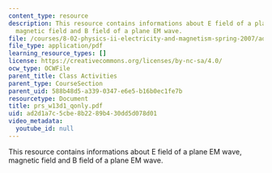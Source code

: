```yaml
---
content_type: resource
description: This resource contains informations about E field of a plane EM wave,
  magnetic field and B field of a plane EM wave.
file: /courses/8-02-physics-ii-electricity-and-magnetism-spring-2007/ad2d1a7c5cbe8b2289b430dd5d078d01_prs_w13d1_qonly.pdf
file_type: application/pdf
learning_resource_types: []
license: https://creativecommons.org/licenses/by-nc-sa/4.0/
ocw_type: OCWFile
parent_title: Class Activities
parent_type: CourseSection
parent_uid: 588b48d5-a339-0347-e6e5-b16b0ec1fe7b
resourcetype: Document
title: prs_w13d1_qonly.pdf
uid: ad2d1a7c-5cbe-8b22-89b4-30dd5d078d01
video_metadata:
  youtube_id: null
---
```

This resource contains informations about E field of a plane EM wave, magnetic field and B field of a plane EM wave.